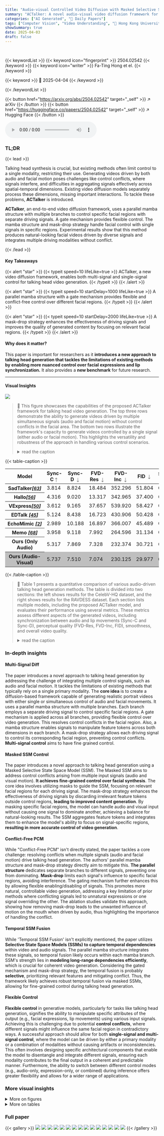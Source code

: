 ```yaml
---
title: "Audio-visual Controlled Video Diffusion with Masked Selective State Spaces Modeling for Natural Talking Head Generation"
summary: "ACTalker: A novel audio-visual video diffusion framework for natural talking head generation with multi-signal control and masked selective state spaces."
categories: ["AI Generated", "🤗 Daily Papers"]
tags: ["Computer Vision", "Video Understanding", "🏢 Hong Kong University of Science and Technology",]
showSummary: true
date: 2025-04-03
draft: false
---
```


<br>

{{< keywordList >}}
{{< keyword icon="fingerprint" >}} 2504.02542 {{< /keyword >}}
{{< keyword icon="writer" >}} Fa-Ting Hong et el. {{< /keyword >}}
 
{{< keyword >}} 🤗 2025-04-04 {{< /keyword >}}
 
{{< /keywordList >}}

{{< button href="https://arxiv.org/abs/2504.02542" target="_self" >}}
↗ arXiv
{{< /button >}}
{{< button href="https://huggingface.co/papers/2504.02542" target="_self" >}}
↗ Hugging Face
{{< /button >}}



<audio controls>
    <source src="https://ai-paper-reviewer.com/2504.02542/podcast.wav" type="audio/wav">
    Your browser does not support the audio element.
</audio>


### TL;DR


{{< lead >}}

Talking head synthesis is crucial, but existing methods often limit control to a single modality, restricting their use. Generating videos driven by both audio and facial motion poses challenges like control conflicts, where signals interfere, and difficulties in aggregating signals effectively across spatial-temporal dimensions. Existing video diffusion models separately process these dimensions, missing important interactions. To tackle these problems, **ACTalker** is introduced. 



**ACTalker**, an end-to-end video diffusion framework, uses a parallel mamba structure with multiple branches to control specific facial regions with separate driving signals. A gate mechanism provides flexible control. The mamba structure and mask-drop strategy handle facial control with single signals in specific regions. Experimental results show that this method produces natural-looking facial videos driven by diverse signals and integrates multiple driving modalities without conflict.

{{< /lead >}}


#### Key Takeaways

{{< alert "star" >}}
{{< typeit speed=10 lifeLike=true >}} ACTalker, a new video diffusion framework, enables both multi-signal and single-signal control for talking head video generation. {{< /typeit >}}
{{< /alert >}}

{{< alert "star" >}}
{{< typeit speed=10 startDelay=1000 lifeLike=true >}} A parallel mamba structure with a gate mechanism provides flexible and conflict-free control over different facial regions. {{< /typeit >}}
{{< /alert >}}

{{< alert "star" >}}
{{< typeit speed=10 startDelay=2000 lifeLike=true >}} A mask-drop strategy enhances the effectiveness of driving signals and improves the quality of generated content by focusing on relevant facial regions. {{< /typeit >}}
{{< /alert >}}

#### Why does it matter?
This paper is important for researchers as it **introduces a new approach to talking head generation that tackles the limitations of existing methods by enabling more nuanced control over facial expressions and lip synchronization.** It also provides a **new benchmark** for future research.

------
#### Visual Insights



![](https://arxiv.org/html/2504.02542/x2.png)

> 🔼 This figure showcases the capabilities of the proposed ACTalker framework for talking head video generation. The top three rows demonstrate the ability to generate videos driven by multiple simultaneous signals (audio and facial motion) without control conflicts in the facial area.  The bottom two rows illustrate the framework's capacity to generate videos controlled by a single signal (either audio or facial motion).  This highlights the versatility and robustness of the approach in handling various control scenarios.
> <details>
> <summary>read the caption</summary>
> Figure 1: In this work, we aim to develop a framework that not only generates videos driven by multiple signals without causing control conflicts in the facial region (first three rows) but also supports video generation driven by a single signal (last two rows).
> </details>





{{< table-caption >}}
<table class="ltx_tabular ltx_guessed_headers ltx_align_middle" id="S3.T1.12.12">
<thead class="ltx_thead">
<tr class="ltx_tr" id="S3.T1.12.12.12">
<th class="ltx_td ltx_align_left ltx_th ltx_th_column ltx_th_row ltx_border_tt" id="S3.T1.12.12.12.13"><span class="ltx_text ltx_font_bold" id="S3.T1.12.12.12.13.1">Model</span></th>
<th class="ltx_td ltx_align_center ltx_th ltx_th_column ltx_border_tt" id="S3.T1.1.1.1.1"><span class="ltx_text ltx_font_bold" id="S3.T1.1.1.1.1.1">Sync-C<math alttext="\uparrow" class="ltx_Math" display="inline" id="S3.T1.1.1.1.1.1.m1.1"><semantics id="S3.T1.1.1.1.1.1.m1.1a"><mo id="S3.T1.1.1.1.1.1.m1.1.1" stretchy="false" xref="S3.T1.1.1.1.1.1.m1.1.1.cmml">↑</mo><annotation-xml encoding="MathML-Content" id="S3.T1.1.1.1.1.1.m1.1b"><ci id="S3.T1.1.1.1.1.1.m1.1.1.cmml" xref="S3.T1.1.1.1.1.1.m1.1.1">↑</ci></annotation-xml><annotation encoding="application/x-tex" id="S3.T1.1.1.1.1.1.m1.1c">\uparrow</annotation><annotation encoding="application/x-llamapun" id="S3.T1.1.1.1.1.1.m1.1d">↑</annotation></semantics></math></span></th>
<th class="ltx_td ltx_align_center ltx_th ltx_th_column ltx_border_tt" id="S3.T1.2.2.2.2"><span class="ltx_text ltx_font_bold" id="S3.T1.2.2.2.2.1">Sync-D <math alttext="\downarrow" class="ltx_Math" display="inline" id="S3.T1.2.2.2.2.1.m1.1"><semantics id="S3.T1.2.2.2.2.1.m1.1a"><mo id="S3.T1.2.2.2.2.1.m1.1.1" stretchy="false" xref="S3.T1.2.2.2.2.1.m1.1.1.cmml">↓</mo><annotation-xml encoding="MathML-Content" id="S3.T1.2.2.2.2.1.m1.1b"><ci id="S3.T1.2.2.2.2.1.m1.1.1.cmml" xref="S3.T1.2.2.2.2.1.m1.1.1">↓</ci></annotation-xml><annotation encoding="application/x-tex" id="S3.T1.2.2.2.2.1.m1.1c">\downarrow</annotation><annotation encoding="application/x-llamapun" id="S3.T1.2.2.2.2.1.m1.1d">↓</annotation></semantics></math></span></th>
<th class="ltx_td ltx_align_center ltx_th ltx_th_column ltx_border_tt" id="S3.T1.3.3.3.3"><span class="ltx_text ltx_font_bold" id="S3.T1.3.3.3.3.1">FVD-Res <math alttext="\downarrow" class="ltx_Math" display="inline" id="S3.T1.3.3.3.3.1.m1.1"><semantics id="S3.T1.3.3.3.3.1.m1.1a"><mo id="S3.T1.3.3.3.3.1.m1.1.1" stretchy="false" xref="S3.T1.3.3.3.3.1.m1.1.1.cmml">↓</mo><annotation-xml encoding="MathML-Content" id="S3.T1.3.3.3.3.1.m1.1b"><ci id="S3.T1.3.3.3.3.1.m1.1.1.cmml" xref="S3.T1.3.3.3.3.1.m1.1.1">↓</ci></annotation-xml><annotation encoding="application/x-tex" id="S3.T1.3.3.3.3.1.m1.1c">\downarrow</annotation><annotation encoding="application/x-llamapun" id="S3.T1.3.3.3.3.1.m1.1d">↓</annotation></semantics></math></span></th>
<th class="ltx_td ltx_align_center ltx_th ltx_th_column ltx_border_tt" id="S3.T1.4.4.4.4"><span class="ltx_text ltx_font_bold" id="S3.T1.4.4.4.4.1">FVD-Inc <math alttext="\downarrow" class="ltx_Math" display="inline" id="S3.T1.4.4.4.4.1.m1.1"><semantics id="S3.T1.4.4.4.4.1.m1.1a"><mo id="S3.T1.4.4.4.4.1.m1.1.1" stretchy="false" xref="S3.T1.4.4.4.4.1.m1.1.1.cmml">↓</mo><annotation-xml encoding="MathML-Content" id="S3.T1.4.4.4.4.1.m1.1b"><ci id="S3.T1.4.4.4.4.1.m1.1.1.cmml" xref="S3.T1.4.4.4.4.1.m1.1.1">↓</ci></annotation-xml><annotation encoding="application/x-tex" id="S3.T1.4.4.4.4.1.m1.1c">\downarrow</annotation><annotation encoding="application/x-llamapun" id="S3.T1.4.4.4.4.1.m1.1d">↓</annotation></semantics></math></span></th>
<th class="ltx_td ltx_align_center ltx_th ltx_th_column ltx_border_tt" id="S3.T1.5.5.5.5"><span class="ltx_text ltx_font_bold" id="S3.T1.5.5.5.5.1">FID <math alttext="\downarrow" class="ltx_Math" display="inline" id="S3.T1.5.5.5.5.1.m1.1"><semantics id="S3.T1.5.5.5.5.1.m1.1a"><mo id="S3.T1.5.5.5.5.1.m1.1.1" stretchy="false" xref="S3.T1.5.5.5.5.1.m1.1.1.cmml">↓</mo><annotation-xml encoding="MathML-Content" id="S3.T1.5.5.5.5.1.m1.1b"><ci id="S3.T1.5.5.5.5.1.m1.1.1.cmml" xref="S3.T1.5.5.5.5.1.m1.1.1">↓</ci></annotation-xml><annotation encoding="application/x-tex" id="S3.T1.5.5.5.5.1.m1.1c">\downarrow</annotation><annotation encoding="application/x-llamapun" id="S3.T1.5.5.5.5.1.m1.1d">↓</annotation></semantics></math></span></th>
<th class="ltx_td ltx_align_center ltx_th ltx_th_column ltx_border_r ltx_border_tt" id="S3.T1.6.6.6.6"><span class="ltx_text ltx_font_bold" id="S3.T1.6.6.6.6.1">Smooth <math alttext="\uparrow" class="ltx_Math" display="inline" id="S3.T1.6.6.6.6.1.m1.1"><semantics id="S3.T1.6.6.6.6.1.m1.1a"><mo id="S3.T1.6.6.6.6.1.m1.1.1" stretchy="false" xref="S3.T1.6.6.6.6.1.m1.1.1.cmml">↑</mo><annotation-xml encoding="MathML-Content" id="S3.T1.6.6.6.6.1.m1.1b"><ci id="S3.T1.6.6.6.6.1.m1.1.1.cmml" xref="S3.T1.6.6.6.6.1.m1.1.1">↑</ci></annotation-xml><annotation encoding="application/x-tex" id="S3.T1.6.6.6.6.1.m1.1c">\uparrow</annotation><annotation encoding="application/x-llamapun" id="S3.T1.6.6.6.6.1.m1.1d">↑</annotation></semantics></math></span></th>
<th class="ltx_td ltx_align_center ltx_th ltx_th_column ltx_border_tt" id="S3.T1.7.7.7.7"><span class="ltx_text ltx_font_bold" id="S3.T1.7.7.7.7.1">Sync-C<math alttext="\uparrow" class="ltx_Math" display="inline" id="S3.T1.7.7.7.7.1.m1.1"><semantics id="S3.T1.7.7.7.7.1.m1.1a"><mo id="S3.T1.7.7.7.7.1.m1.1.1" stretchy="false" xref="S3.T1.7.7.7.7.1.m1.1.1.cmml">↑</mo><annotation-xml encoding="MathML-Content" id="S3.T1.7.7.7.7.1.m1.1b"><ci id="S3.T1.7.7.7.7.1.m1.1.1.cmml" xref="S3.T1.7.7.7.7.1.m1.1.1">↑</ci></annotation-xml><annotation encoding="application/x-tex" id="S3.T1.7.7.7.7.1.m1.1c">\uparrow</annotation><annotation encoding="application/x-llamapun" id="S3.T1.7.7.7.7.1.m1.1d">↑</annotation></semantics></math></span></th>
<th class="ltx_td ltx_align_center ltx_th ltx_th_column ltx_border_tt" id="S3.T1.8.8.8.8"><span class="ltx_text ltx_font_bold" id="S3.T1.8.8.8.8.1">Sync-D <math alttext="\downarrow" class="ltx_Math" display="inline" id="S3.T1.8.8.8.8.1.m1.1"><semantics id="S3.T1.8.8.8.8.1.m1.1a"><mo id="S3.T1.8.8.8.8.1.m1.1.1" stretchy="false" xref="S3.T1.8.8.8.8.1.m1.1.1.cmml">↓</mo><annotation-xml encoding="MathML-Content" id="S3.T1.8.8.8.8.1.m1.1b"><ci id="S3.T1.8.8.8.8.1.m1.1.1.cmml" xref="S3.T1.8.8.8.8.1.m1.1.1">↓</ci></annotation-xml><annotation encoding="application/x-tex" id="S3.T1.8.8.8.8.1.m1.1c">\downarrow</annotation><annotation encoding="application/x-llamapun" id="S3.T1.8.8.8.8.1.m1.1d">↓</annotation></semantics></math></span></th>
<th class="ltx_td ltx_align_center ltx_th ltx_th_column ltx_border_tt" id="S3.T1.9.9.9.9"><span class="ltx_text ltx_font_bold" id="S3.T1.9.9.9.9.1">FVD-Res <math alttext="\downarrow" class="ltx_Math" display="inline" id="S3.T1.9.9.9.9.1.m1.1"><semantics id="S3.T1.9.9.9.9.1.m1.1a"><mo id="S3.T1.9.9.9.9.1.m1.1.1" stretchy="false" xref="S3.T1.9.9.9.9.1.m1.1.1.cmml">↓</mo><annotation-xml encoding="MathML-Content" id="S3.T1.9.9.9.9.1.m1.1b"><ci id="S3.T1.9.9.9.9.1.m1.1.1.cmml" xref="S3.T1.9.9.9.9.1.m1.1.1">↓</ci></annotation-xml><annotation encoding="application/x-tex" id="S3.T1.9.9.9.9.1.m1.1c">\downarrow</annotation><annotation encoding="application/x-llamapun" id="S3.T1.9.9.9.9.1.m1.1d">↓</annotation></semantics></math></span></th>
<th class="ltx_td ltx_align_center ltx_th ltx_th_column ltx_border_tt" id="S3.T1.10.10.10.10"><span class="ltx_text ltx_font_bold" id="S3.T1.10.10.10.10.1">FVD-Inc <math alttext="\downarrow" class="ltx_Math" display="inline" id="S3.T1.10.10.10.10.1.m1.1"><semantics id="S3.T1.10.10.10.10.1.m1.1a"><mo id="S3.T1.10.10.10.10.1.m1.1.1" stretchy="false" xref="S3.T1.10.10.10.10.1.m1.1.1.cmml">↓</mo><annotation-xml encoding="MathML-Content" id="S3.T1.10.10.10.10.1.m1.1b"><ci id="S3.T1.10.10.10.10.1.m1.1.1.cmml" xref="S3.T1.10.10.10.10.1.m1.1.1">↓</ci></annotation-xml><annotation encoding="application/x-tex" id="S3.T1.10.10.10.10.1.m1.1c">\downarrow</annotation><annotation encoding="application/x-llamapun" id="S3.T1.10.10.10.10.1.m1.1d">↓</annotation></semantics></math></span></th>
<th class="ltx_td ltx_align_center ltx_th ltx_th_column ltx_border_tt" id="S3.T1.11.11.11.11"><span class="ltx_text ltx_font_bold" id="S3.T1.11.11.11.11.1">FID <math alttext="\downarrow" class="ltx_Math" display="inline" id="S3.T1.11.11.11.11.1.m1.1"><semantics id="S3.T1.11.11.11.11.1.m1.1a"><mo id="S3.T1.11.11.11.11.1.m1.1.1" stretchy="false" xref="S3.T1.11.11.11.11.1.m1.1.1.cmml">↓</mo><annotation-xml encoding="MathML-Content" id="S3.T1.11.11.11.11.1.m1.1b"><ci id="S3.T1.11.11.11.11.1.m1.1.1.cmml" xref="S3.T1.11.11.11.11.1.m1.1.1">↓</ci></annotation-xml><annotation encoding="application/x-tex" id="S3.T1.11.11.11.11.1.m1.1c">\downarrow</annotation><annotation encoding="application/x-llamapun" id="S3.T1.11.11.11.11.1.m1.1d">↓</annotation></semantics></math></span></th>
<th class="ltx_td ltx_align_center ltx_th ltx_th_column ltx_border_tt" id="S3.T1.12.12.12.12"><span class="ltx_text ltx_font_bold" id="S3.T1.12.12.12.12.1">Smooth <math alttext="\uparrow" class="ltx_Math" display="inline" id="S3.T1.12.12.12.12.1.m1.1"><semantics id="S3.T1.12.12.12.12.1.m1.1a"><mo id="S3.T1.12.12.12.12.1.m1.1.1" stretchy="false" xref="S3.T1.12.12.12.12.1.m1.1.1.cmml">↑</mo><annotation-xml encoding="MathML-Content" id="S3.T1.12.12.12.12.1.m1.1b"><ci id="S3.T1.12.12.12.12.1.m1.1.1.cmml" xref="S3.T1.12.12.12.12.1.m1.1.1">↑</ci></annotation-xml><annotation encoding="application/x-tex" id="S3.T1.12.12.12.12.1.m1.1c">\uparrow</annotation><annotation encoding="application/x-llamapun" id="S3.T1.12.12.12.12.1.m1.1d">↑</annotation></semantics></math></span></th>
</tr>
</thead>
<tbody class="ltx_tbody">
<tr class="ltx_tr" id="S3.T1.12.12.13.1">
<th class="ltx_td ltx_align_left ltx_th ltx_th_row ltx_border_tt" id="S3.T1.12.12.13.1.1">SadTalker<cite class="ltx_cite ltx_citemacro_cite">[<a class="ltx_ref" href="https://arxiv.org/html/2504.02542v1#bib.bib63" title=""><span class="ltx_text" style="font-size:90%;">63</span></a>]</cite>
</th>
<td class="ltx_td ltx_align_center ltx_border_tt" id="S3.T1.12.12.13.1.2">3.814</td>
<td class="ltx_td ltx_align_center ltx_border_tt" id="S3.T1.12.12.13.1.3">8.824</td>
<td class="ltx_td ltx_align_center ltx_border_tt" id="S3.T1.12.12.13.1.4">18.484</td>
<td class="ltx_td ltx_align_center ltx_border_tt" id="S3.T1.12.12.13.1.5">352.296</td>
<td class="ltx_td ltx_align_center ltx_border_tt" id="S3.T1.12.12.13.1.6">51.804</td>
<td class="ltx_td ltx_align_center ltx_border_r ltx_border_tt" id="S3.T1.12.12.13.1.7">0.9963</td>
<td class="ltx_td ltx_align_center ltx_border_tt" id="S3.T1.12.12.13.1.8">3.899</td>
<td class="ltx_td ltx_align_center ltx_border_tt" id="S3.T1.12.12.13.1.9">7.895</td>
<td class="ltx_td ltx_align_center ltx_border_tt" id="S3.T1.12.12.13.1.10">16.642</td>
<td class="ltx_td ltx_align_center ltx_border_tt" id="S3.T1.12.12.13.1.11">264.065</td>
<td class="ltx_td ltx_align_center ltx_border_tt" id="S3.T1.12.12.13.1.12">44.965</td>
<td class="ltx_td ltx_align_center ltx_border_tt" id="S3.T1.12.12.13.1.13">0.9953</td>
</tr>
<tr class="ltx_tr" id="S3.T1.12.12.14.2">
<th class="ltx_td ltx_align_left ltx_th ltx_th_row" id="S3.T1.12.12.14.2.1">Hallo<cite class="ltx_cite ltx_citemacro_cite">[<a class="ltx_ref" href="https://arxiv.org/html/2504.02542v1#bib.bib56" title=""><span class="ltx_text" style="font-size:90%;">56</span></a>]</cite>
</th>
<td class="ltx_td ltx_align_center" id="S3.T1.12.12.14.2.2">4.316</td>
<td class="ltx_td ltx_align_center" id="S3.T1.12.12.14.2.3">9.020</td>
<td class="ltx_td ltx_align_center" id="S3.T1.12.12.14.2.4">13.317</td>
<td class="ltx_td ltx_align_center" id="S3.T1.12.12.14.2.5">342.965</td>
<td class="ltx_td ltx_align_center" id="S3.T1.12.12.14.2.6">37.400</td>
<td class="ltx_td ltx_align_center ltx_border_r" id="S3.T1.12.12.14.2.7">0.9946</td>
<td class="ltx_td ltx_align_center" id="S3.T1.12.12.14.2.8">3.963</td>
<td class="ltx_td ltx_align_center" id="S3.T1.12.12.14.2.9">8.125</td>
<td class="ltx_td ltx_align_center" id="S3.T1.12.12.14.2.10">6.888</td>
<td class="ltx_td ltx_align_center" id="S3.T1.12.12.14.2.11">266.920</td>
<td class="ltx_td ltx_align_center" id="S3.T1.12.12.14.2.12">23.157</td>
<td class="ltx_td ltx_align_center" id="S3.T1.12.12.14.2.13">0.9941</td>
</tr>
<tr class="ltx_tr" id="S3.T1.12.12.15.3">
<th class="ltx_td ltx_align_left ltx_th ltx_th_row" id="S3.T1.12.12.15.3.1">VExpress<cite class="ltx_cite ltx_citemacro_cite">[<a class="ltx_ref" href="https://arxiv.org/html/2504.02542v1#bib.bib50" title=""><span class="ltx_text" style="font-size:90%;">50</span></a>]</cite>
</th>
<td class="ltx_td ltx_align_center" id="S3.T1.12.12.15.3.2">3.612</td>
<td class="ltx_td ltx_align_center" id="S3.T1.12.12.15.3.3">9.165</td>
<td class="ltx_td ltx_align_center" id="S3.T1.12.12.15.3.4">37.657</td>
<td class="ltx_td ltx_align_center" id="S3.T1.12.12.15.3.5">539.920</td>
<td class="ltx_td ltx_align_center" id="S3.T1.12.12.15.3.6">58.427</td>
<td class="ltx_td ltx_align_center ltx_border_r" id="S3.T1.12.12.15.3.7">0.9959</td>
<td class="ltx_td ltx_align_center" id="S3.T1.12.12.15.3.8">4.888</td>
<td class="ltx_td ltx_align_center" id="S3.T1.12.12.15.3.9">7.898</td>
<td class="ltx_td ltx_align_center" id="S3.T1.12.12.15.3.10">14.950</td>
<td class="ltx_td ltx_align_center" id="S3.T1.12.12.15.3.11">517.880</td>
<td class="ltx_td ltx_align_center" id="S3.T1.12.12.15.3.12">26.753</td>
<td class="ltx_td ltx_align_center" id="S3.T1.12.12.15.3.13">0.9954</td>
</tr>
<tr class="ltx_tr" id="S3.T1.12.12.16.4">
<th class="ltx_td ltx_align_left ltx_th ltx_th_row" id="S3.T1.12.12.16.4.1">EDTalk <cite class="ltx_cite ltx_citemacro_cite">[<a class="ltx_ref" href="https://arxiv.org/html/2504.02542v1#bib.bib45" title=""><span class="ltx_text" style="font-size:90%;">45</span></a>]</cite>
</th>
<td class="ltx_td ltx_align_center" id="S3.T1.12.12.16.4.2">5.124</td>
<td class="ltx_td ltx_align_center" id="S3.T1.12.12.16.4.3">8.438</td>
<td class="ltx_td ltx_align_center" id="S3.T1.12.12.16.4.4">16.723</td>
<td class="ltx_td ltx_align_center" id="S3.T1.12.12.16.4.5">430.906</td>
<td class="ltx_td ltx_align_center" id="S3.T1.12.12.16.4.6">50.428</td>
<td class="ltx_td ltx_align_center ltx_border_r" id="S3.T1.12.12.16.4.7">0.9972</td>
<td class="ltx_td ltx_align_center" id="S3.T1.12.12.16.4.8">4.759</td>
<td class="ltx_td ltx_align_center" id="S3.T1.12.12.16.4.9">8.375</td>
<td class="ltx_td ltx_align_center" id="S3.T1.12.12.16.4.10">14.114</td>
<td class="ltx_td ltx_align_center" id="S3.T1.12.12.16.4.11">477.147</td>
<td class="ltx_td ltx_align_center" id="S3.T1.12.12.16.4.12">50.135</td>
<td class="ltx_td ltx_align_center" id="S3.T1.12.12.16.4.13">0.9954</td>
</tr>
<tr class="ltx_tr" id="S3.T1.12.12.17.5">
<th class="ltx_td ltx_align_left ltx_th ltx_th_row" id="S3.T1.12.12.17.5.1">EchoMimic <cite class="ltx_cite ltx_citemacro_cite">[<a class="ltx_ref" href="https://arxiv.org/html/2504.02542v1#bib.bib2" title=""><span class="ltx_text" style="font-size:90%;">2</span></a>]</cite>
</th>
<td class="ltx_td ltx_align_center" id="S3.T1.12.12.17.5.2">2.989</td>
<td class="ltx_td ltx_align_center" id="S3.T1.12.12.17.5.3">10.188</td>
<td class="ltx_td ltx_align_center" id="S3.T1.12.12.17.5.4">16.897</td>
<td class="ltx_td ltx_align_center" id="S3.T1.12.12.17.5.5">366.007</td>
<td class="ltx_td ltx_align_center" id="S3.T1.12.12.17.5.6">45.489</td>
<td class="ltx_td ltx_align_center ltx_border_r" id="S3.T1.12.12.17.5.7">0.9938</td>
<td class="ltx_td ltx_align_center" id="S3.T1.12.12.17.5.8">3.239</td>
<td class="ltx_td ltx_align_center" id="S3.T1.12.12.17.5.9">9.411</td>
<td class="ltx_td ltx_align_center" id="S3.T1.12.12.17.5.10">46.038</td>
<td class="ltx_td ltx_align_center" id="S3.T1.12.12.17.5.11">450.798</td>
<td class="ltx_td ltx_align_center" id="S3.T1.12.12.17.5.12">41.357</td>
<td class="ltx_td ltx_align_center" id="S3.T1.12.12.17.5.13">0.9923</td>
</tr>
<tr class="ltx_tr" id="S3.T1.12.12.18.6">
<th class="ltx_td ltx_align_left ltx_th ltx_th_row" id="S3.T1.12.12.18.6.1">Memo <cite class="ltx_cite ltx_citemacro_cite">[<a class="ltx_ref" href="https://arxiv.org/html/2504.02542v1#bib.bib68" title=""><span class="ltx_text" style="font-size:90%;">68</span></a>]</cite>
</th>
<td class="ltx_td ltx_align_center" id="S3.T1.12.12.18.6.2">3.958</td>
<td class="ltx_td ltx_align_center" id="S3.T1.12.12.18.6.3">9.118</td>
<td class="ltx_td ltx_align_center" id="S3.T1.12.12.18.6.4">7.992</td>
<td class="ltx_td ltx_align_center" id="S3.T1.12.12.18.6.5">264.596</td>
<td class="ltx_td ltx_align_center" id="S3.T1.12.12.18.6.6">31.134</td>
<td class="ltx_td ltx_align_center ltx_border_r" id="S3.T1.12.12.18.6.7">0.9954</td>
<td class="ltx_td ltx_align_center" id="S3.T1.12.12.18.6.8">5.093</td>
<td class="ltx_td ltx_align_center" id="S3.T1.12.12.18.6.9">7.854</td>
<td class="ltx_td ltx_align_center" id="S3.T1.12.12.18.6.10">5.098</td>
<td class="ltx_td ltx_align_center" id="S3.T1.12.12.18.6.11">194.570</td>
<td class="ltx_td ltx_align_center" id="S3.T1.12.12.18.6.12">18.837</td>
<td class="ltx_td ltx_align_center" id="S3.T1.12.12.18.6.13">0.9945</td>
</tr>
<tr class="ltx_tr" id="S3.T1.12.12.19.7">
<th class="ltx_td ltx_align_left ltx_th ltx_th_row" id="S3.T1.12.12.19.7.1">Ours (Only Audio)</th>
<td class="ltx_td ltx_align_center" id="S3.T1.12.12.19.7.2"><span class="ltx_text ltx_font_bold" id="S3.T1.12.12.19.7.2.1">5.317</span></td>
<td class="ltx_td ltx_align_center" id="S3.T1.12.12.19.7.3"><span class="ltx_text ltx_font_bold" id="S3.T1.12.12.19.7.3.1">7.869</span></td>
<td class="ltx_td ltx_align_center" id="S3.T1.12.12.19.7.4"><span class="ltx_text ltx_font_bold" id="S3.T1.12.12.19.7.4.1">7.328</span></td>
<td class="ltx_td ltx_align_center" id="S3.T1.12.12.19.7.5"><span class="ltx_text ltx_font_bold" id="S3.T1.12.12.19.7.5.1">232.374</span></td>
<td class="ltx_td ltx_align_center" id="S3.T1.12.12.19.7.6"><span class="ltx_text ltx_font_bold" id="S3.T1.12.12.19.7.6.1">30.721</span></td>
<td class="ltx_td ltx_align_center ltx_border_r" id="S3.T1.12.12.19.7.7"><span class="ltx_text ltx_font_bold" id="S3.T1.12.12.19.7.7.1">0.9978</span></td>
<td class="ltx_td ltx_align_center" id="S3.T1.12.12.19.7.8"><span class="ltx_text ltx_font_bold" id="S3.T1.12.12.19.7.8.1">5.334</span></td>
<td class="ltx_td ltx_align_center" id="S3.T1.12.12.19.7.9"><span class="ltx_text ltx_font_bold" id="S3.T1.12.12.19.7.9.1">7.569</span></td>
<td class="ltx_td ltx_align_center" id="S3.T1.12.12.19.7.10"><span class="ltx_text ltx_font_bold" id="S3.T1.12.12.19.7.10.1">4.754</span></td>
<td class="ltx_td ltx_align_center" id="S3.T1.12.12.19.7.11"><span class="ltx_text ltx_font_bold" id="S3.T1.12.12.19.7.11.1">193.120</span></td>
<td class="ltx_td ltx_align_center" id="S3.T1.12.12.19.7.12"><span class="ltx_text ltx_font_bold" id="S3.T1.12.12.19.7.12.1">16.730</span></td>
<td class="ltx_td ltx_align_center" id="S3.T1.12.12.19.7.13"><span class="ltx_text ltx_font_bold" id="S3.T1.12.12.19.7.13.1">0.9955</span></td>
</tr>
<tr class="ltx_tr" id="S3.T1.12.12.20.8" style="background-color:#BFBFBF;">
<th class="ltx_td ltx_align_left ltx_th ltx_th_row ltx_border_bb" id="S3.T1.12.12.20.8.1"><span class="ltx_text" id="S3.T1.12.12.20.8.1.1" style="background-color:#BFBFBF;">Ours (Audio-Visual)</span></th>
<td class="ltx_td ltx_align_center ltx_border_bb" id="S3.T1.12.12.20.8.2"><span class="ltx_text ltx_font_bold" id="S3.T1.12.12.20.8.2.1" style="background-color:#BFBFBF;">5.737</span></td>
<td class="ltx_td ltx_align_center ltx_border_bb" id="S3.T1.12.12.20.8.3"><span class="ltx_text ltx_font_bold" id="S3.T1.12.12.20.8.3.1" style="background-color:#BFBFBF;">7.510</span></td>
<td class="ltx_td ltx_align_center ltx_border_bb" id="S3.T1.12.12.20.8.4"><span class="ltx_text ltx_font_bold" id="S3.T1.12.12.20.8.4.1" style="background-color:#BFBFBF;">7.074</span></td>
<td class="ltx_td ltx_align_center ltx_border_bb" id="S3.T1.12.12.20.8.5"><span class="ltx_text ltx_font_bold" id="S3.T1.12.12.20.8.5.1" style="background-color:#BFBFBF;">230.125</span></td>
<td class="ltx_td ltx_align_center ltx_border_bb" id="S3.T1.12.12.20.8.6"><span class="ltx_text ltx_font_bold" id="S3.T1.12.12.20.8.6.1" style="background-color:#BFBFBF;">29.977</span></td>
<td class="ltx_td ltx_align_center ltx_border_bb ltx_border_r" id="S3.T1.12.12.20.8.7"><span class="ltx_text ltx_font_bold" id="S3.T1.12.12.20.8.7.1" style="background-color:#BFBFBF;">0.9979</span></td>
<td class="ltx_td ltx_align_center ltx_border_bb" id="S3.T1.12.12.20.8.8"><span class="ltx_text ltx_font_bold" id="S3.T1.12.12.20.8.8.1" style="background-color:#BFBFBF;">5.511</span></td>
<td class="ltx_td ltx_align_center ltx_border_bb" id="S3.T1.12.12.20.8.9"><span class="ltx_text ltx_font_bold" id="S3.T1.12.12.20.8.9.1" style="background-color:#BFBFBF;">7.311</span></td>
<td class="ltx_td ltx_align_center ltx_border_bb" id="S3.T1.12.12.20.8.10"><span class="ltx_text ltx_font_bold" id="S3.T1.12.12.20.8.10.1" style="background-color:#BFBFBF;">4.574</span></td>
<td class="ltx_td ltx_align_center ltx_border_bb" id="S3.T1.12.12.20.8.11"><span class="ltx_text ltx_font_bold" id="S3.T1.12.12.20.8.11.1" style="background-color:#BFBFBF;">190.125</span></td>
<td class="ltx_td ltx_align_center ltx_border_bb" id="S3.T1.12.12.20.8.12"><span class="ltx_text ltx_font_bold" id="S3.T1.12.12.20.8.12.1" style="background-color:#BFBFBF;">15.977</span></td>
<td class="ltx_td ltx_align_center ltx_border_bb" id="S3.T1.12.12.20.8.13"><span class="ltx_text ltx_font_bold" id="S3.T1.12.12.20.8.13.1" style="background-color:#BFBFBF;">0.9955</span></td>
</tr>
</tbody>
</table>{{< /table-caption >}}

> 🔼 Table 1 presents a quantitative comparison of various audio-driven talking head generation methods.  The table is divided into two sections: the left shows results for the CelebV-HQ dataset, and the right shows results for the RAVDESS dataset. Each section lists multiple models, including the proposed ACTalker model, and evaluates their performance using several metrics. These metrics assess different aspects of the generated videos, including synchronization between audio and lip movements (Sync-C and Sync-D), perceptual quality (FVD-Res, FVD-Inc, FID), smoothness, and overall video quality.
> <details>
> <summary>read the caption</summary>
> Table 1: Audio-driven comparison of different methods on Celebv-HQ dataset (left) and RAVDESS dataset (right).
> </details>





### In-depth insights


#### Multi-Signal Diff
The paper introduces a novel approach to talking head generation by addressing the challenge of integrating multiple control signals, such as audio and facial motion. It tackles the limitations of existing methods that typically rely on a single primary modality. The **core idea** is to create a diffusion-based framework capable of generating realistic portrait videos with either single or simultaneous control of audio and facial movements. It uses a parallel mamba structure with multiple branches. Each branch employs a separate driving signal to control specific facial regions. A gate mechanism is applied across all branches, providing flexible control over video generation. This resolves control conflicts in the facial region. Also, a mamba structure enables signals to manipulate feature tokens across both dimensions in each branch.  A mask-drop strategy allows each driving signal to control its corresponding facial region, preventing control conflicts. **Multi-signal control** aims to have fine grained control.

#### Masked SSM Control
The paper introduces a novel approach to talking head generation using a Masked Selective State Space Model (SSM). The Masked SSM aims to address control conflicts arising from multiple input signals (audio and visual motion). **It achieves fine-grained control over facial synthesis**. The core idea involves utilizing masks to guide the SSM, focusing on relevant facial regions for each driving signal. The mask-drop strategy enhances the effectiveness of driving signals by discarding irrelevant feature tokens outside control regions, **leading to improved content generation**. By masking specific facial regions, the model can handle audio and visual input without causing one signal to dominate another, achieving a balance for natural-looking results. The SSM aggregates feature tokens and integrates them to enhance the model's ability to focus on signal-specific regions, **resulting in more accurate control of video generation**.

#### Conflict-Free PCM
While "Conflict-Free PCM" isn't directly stated, the paper tackles a core challenge: resolving conflicts when multiple signals (audio and facial motion) drive talking head generation. The authors' parallel mamba structure and mask-drop strategy directly aim to mitigate this. **The parallel structure** dedicates separate branches to different signals, preventing one from dominating. **Mask-drop** limits each signal's influence to specific facial regions, avoiding interference. The gating mechanism further enhances this by allowing flexible enabling/disabling of signals. This promotes more natural, controllable video generation, addressing a key limitation of prior methods where conflicting signals led to unnatural expressions or one signal overriding the other. The ablation studies validate this approach, showing how removing mask-drop leads to the unwanted influence of motion on the mouth when driven by audio, thus highlighting the importance of handling the conflict.

#### Temporal SSM Fusion
While 'Temporal SSM Fusion' isn't explicitly mentioned, the paper utilizes **Selective State Space Models (SSMs) to capture temporal dependencies** within video and audio signals. The parallel mamba structure integrates these signals, so temporal fusion likely occurs within each mamba branch. SSM's strength lies in **modeling long-range dependencies efficiently**, which is crucial for coherent video generation. Considering the gated mechanism and mask-drop strategy, the temporal fusion is probably **selective**, prioritizing relevant features and mitigating conflict. Thus, the framework likely achieves robust temporal fusion via masked SSMs, allowing for fine-grained control during talking head generation.

#### Flexible Control
**Flexible control** in generative models, particularly for tasks like talking head generation, signifies the ability to manipulate specific attributes of the output (e.g., facial expressions, lip movements) using various input signals. Achieving this is challenging due to potential **control conflicts**, where different signals might influence the same facial region in contradictory ways. A successful approach should allow for both **single-signal and multi-signal control**, where the model can be driven by either a primary modality or a combination of modalities without causing artifacts or inconsistencies. This often involves designing specific architectural components that enable the model to disentangle and integrate different signals, ensuring each modality contributes to the final output in a coherent and predictable manner. Furthermore, the ability to switch between different control modes (e.g., audio-only, expression-only, or combined) during inference offers greater flexibility and allows for a wider range of applications.


### More visual insights

<details>
<summary>More on figures
</summary>


![](https://arxiv.org/html/2504.02542/x3.png)

> 🔼 This figure illustrates the architecture of ACTalker, a novel framework for generating talking head videos driven by multiple signals (audio and facial motion).  It shows how audio and motion signals are processed through separate parallel branches within the model, each with its own mask defining the regions of influence.  The core innovation, the parallel-control mamba layer, integrates these independently processed signals to allow for simultaneous control of the video generation without conflicts, and enhances the natural coordination of the generated video temporally and spatially. The figure also details the standard layers in a stable diffusion model (spatial convolution, temporal convolution, spatial and temporal attention), which are incorporated alongside the mamba layer.
> <details>
> <summary>read the caption</summary>
> Figure 2: Illustration of our ACTalker framework. ACTalker takes multiple signals inputs (i.e., audio and visual facial motion) to drive the generation of talking head videos. In addition to the standard layers (e.g., spatial convolution, temporal convolution, spatial attention, and temporal attention) in the stable video diffusion model, we introduce a parallel-control mamba layer to harness the power of multiple signals control. Audio and facial motion signals are fed into this parallel-control mamba layer, along with their corresponding masks, which indicates the regions to focus on for manipulation.
> </details>



![](https://arxiv.org/html/2504.02542/x4.png)

> 🔼 The Parallel-Control Mamba layer in ACTalker uses two parallel branches to process audio and expression signals separately for talking head video generation. Each branch contains a Mask-SSM unit that combines the signal with a mask to independently control specific facial regions.  A gate mechanism controls signal access to each branch during both training and inference. During training, gates randomly open or close, allowing for single or multiple signal control. During inference, gates can be manually set to enable flexible control using either single or multiple signals.
> <details>
> <summary>read the caption</summary>
> Figure 3: Illustration of parallel-control mamba layer. There are two parallel branches in this layer, one for audio control and the other is for expression control. We utilize a gate in each branch to control the accessing of control signal during training. During inference, we can manually modify the statue of gates to enable single signal control or multiple signals control.
> </details>



![](https://arxiv.org/html/2504.02542/x5.png)

> 🔼 This figure details the Mask-SSM (Masked Selective State Space Model) architecture within the audio branch of the parallel-control mamba layer.  The Mask-SSM takes audio embeddings and a corresponding audio mask as input. The mask identifies specific regions of the feature map to be processed.  A 'Mask Drop' operation removes irrelevant features outside these specified regions, focusing processing on relevant areas. The remaining features are concatenated with the audio embeddings and passed through an SSM for spatio-temporal feature manipulation. The visual branch follows the same structure but uses motion embeddings and a motion mask instead. This design allows for parallel processing of audio and visual signals while preventing control conflicts by spatially separating their influences. 
> <details>
> <summary>read the caption</summary>
> Figure 4: The illustrating of the Mask-SSM in audio branch of parallel-control mamba layer. The visual branch is the same but replace with the motion embedding and motion mask
> </details>



![](https://arxiv.org/html/2504.02542/x6.png)

> 🔼 Figure 5 presents a comparison of various methods for generating audio-driven talking head videos.  The figure showcases the results of several approaches, highlighting the visual quality and accuracy of lip synchronization.  The authors' method (Ours) is shown alongside results from Memo, Echominic, EDTalker, and VExpress.  A visual inspection reveals that the authors' approach produces more natural-looking and accurate lip-synced videos compared to the other methods. Due to space constraints in the paper, results for the SadTalker and Hallo methods are provided in supplementary material.
> <details>
> <summary>read the caption</summary>
> Figure 5: Comparison of different methods for audio-driven talking head generation. Our method can produce more natural and accurate lip-synced videos. Due to the page limitation, the results of SadTalker [63] and Hallo [56] are reported in Supplementary Material
> </details>



![](https://arxiv.org/html/2504.02542/x7.png)

> 🔼 Figure 6 presents a qualitative comparison of different talking head generation methods on the VFHQ dataset. The top row showcases self-reenactment results, where the input and output videos feature the same person.  The bottom row displays cross-reenactment, using a different person's video as input for generating the output. This comparison highlights the differences in the ability of each method to generate realistic and high-fidelity talking head videos, particularly in terms of accurate facial expressions and movements.
> <details>
> <summary>read the caption</summary>
> Figure 6: Comparison of different methods on VFHQ. Self reenactment (first row) and cross reenactment (last row).
> </details>



![](https://arxiv.org/html/2504.02542/x8.png)

> 🔼 This figure demonstrates the effectiveness of the proposed parallel-control mamba layer in handling multiple driving signals (audio and motion) for talking head generation. The left panel shows the results when both audio and motion signals are used with corresponding masks applied to each Mask-SSM. The generated video accurately synchronizes lip movements with audio and head pose with motion. The right panel shows the results when the masks are removed. In this case, the motion signal interferes with the audio signal, causing a conflict where motion influences lip movements. This illustrates how the masks prevent signal conflicts and enable precise, independent control of different facial regions.
> <details>
> <summary>read the caption</summary>
> Figure 7: Visualization of multiple signals control. Our generated video accurately replicates the lip movements driven by the audio source and captures the head motion—particularly the eye movements and pose—as guided by the motion source. Once we remove the masks in both Mask-SSMs and generate the video using multiple driving signals, the motion source can also affect the mouth movement (“Ours w/o MD”), causing a control conflict.
> </details>



![](https://arxiv.org/html/2504.02542/x9.png)

> 🔼 Figure 8 displays a comparison of talking head videos generated using different model variations, all driven by audio input.  The variations include a baseline model, a model without the mask-drop (MD) strategy, and a model without the identity embedding (ID). This allows for a visual assessment of the impact of each component on the overall naturalism and quality of the generated videos. The results show that the full model (with both MD and ID) produces significantly more natural-looking and higher-quality talking head videos compared to the ablation models.
> <details>
> <summary>read the caption</summary>
> Figure 8: The visualization of ablation studies driven by audio. Our full method can produce more natural videos.
> </details>



![](https://arxiv.org/html/2504.02542/x10.png)

> 🔼 This figure shows the three types of masks used in the ACTalker framework: face mask, audio mask, and motion mask.  The face mask broadly defines the facial region in the source image, while the audio mask is more specific, focusing on the mouth area to guide lip movements.  The motion mask is derived from the face mask to isolate the areas related to facial expressions.  These masks are used to help the model control specific areas of the face when generating videos with multiple driving signals, such as audio and facial motion.
> <details>
> <summary>read the caption</summary>
> Figure 9: The type of masks we used in our framework.
> </details>



![](https://arxiv.org/html/2504.02542/x11.png)

> 🔼 Figure 10 presents a comparison of talking head generation results using different methods, all driven by facial motion. The top row displays the reference or ground truth videos showing the target facial expressions and movements.  Each subsequent row shows the results generated using various methods. This illustrates the ability of the proposed approach to accurately capture nuanced facial expressions and movements, such as subtle eye movements and lip articulation, which other methods may fail to produce. The results highlight the superior performance of the proposed method in terms of both accuracy and realism.
> <details>
> <summary>read the caption</summary>
> Figure 10:  The results generated by our method under facial motion control.
> </details>



![](https://arxiv.org/html/2504.02542/x12.png)

> 🔼 This figure displays a comparison of talking head generation results driven solely by audio input.  It showcases the results from the authors' proposed ACTalker model alongside several other state-of-the-art methods. Each row represents a different input audio clip, and the columns show the generated video from each method. This comparison visually demonstrates the capabilities of ACTalker in terms of lip-synchronization accuracy, facial expression naturalness, and overall video quality compared to existing approaches.
> <details>
> <summary>read the caption</summary>
> Figure 11:  The results generated by our method under audio control.
> </details>



</details>




<details>
<summary>More on tables
</summary>


{{< table-caption >}}
<table class="ltx_tabular ltx_guessed_headers ltx_align_middle" id="S4.T2.13.13">
<thead class="ltx_thead">
<tr class="ltx_tr" id="S4.T2.13.13.13">
<th class="ltx_td ltx_align_left ltx_th ltx_th_column ltx_border_tt" id="S4.T2.13.13.13.14"><span class="ltx_text ltx_font_bold" id="S4.T2.13.13.13.14.1">Model</span></th>
<th class="ltx_td ltx_align_center ltx_th ltx_th_column ltx_border_tt" id="S4.T2.2.2.2.2"><span class="ltx_text ltx_font_bold" id="S4.T2.2.2.2.2.2">LMD(<math alttext="\times 10^{-2}" class="ltx_Math" display="inline" id="S4.T2.1.1.1.1.1.m1.1"><semantics id="S4.T2.1.1.1.1.1.m1.1a"><mrow id="S4.T2.1.1.1.1.1.m1.1.1" xref="S4.T2.1.1.1.1.1.m1.1.1.cmml"><mi id="S4.T2.1.1.1.1.1.m1.1.1.2" xref="S4.T2.1.1.1.1.1.m1.1.1.2.cmml"></mi><mo id="S4.T2.1.1.1.1.1.m1.1.1.1" lspace="0.222em" rspace="0.222em" xref="S4.T2.1.1.1.1.1.m1.1.1.1.cmml">×</mo><msup id="S4.T2.1.1.1.1.1.m1.1.1.3" xref="S4.T2.1.1.1.1.1.m1.1.1.3.cmml"><mn id="S4.T2.1.1.1.1.1.m1.1.1.3.2" xref="S4.T2.1.1.1.1.1.m1.1.1.3.2.cmml">10</mn><mrow id="S4.T2.1.1.1.1.1.m1.1.1.3.3" xref="S4.T2.1.1.1.1.1.m1.1.1.3.3.cmml"><mo id="S4.T2.1.1.1.1.1.m1.1.1.3.3a" xref="S4.T2.1.1.1.1.1.m1.1.1.3.3.cmml">−</mo><mn id="S4.T2.1.1.1.1.1.m1.1.1.3.3.2" xref="S4.T2.1.1.1.1.1.m1.1.1.3.3.2.cmml">2</mn></mrow></msup></mrow><annotation-xml encoding="MathML-Content" id="S4.T2.1.1.1.1.1.m1.1b"><apply id="S4.T2.1.1.1.1.1.m1.1.1.cmml" xref="S4.T2.1.1.1.1.1.m1.1.1"><times id="S4.T2.1.1.1.1.1.m1.1.1.1.cmml" xref="S4.T2.1.1.1.1.1.m1.1.1.1"></times><csymbol cd="latexml" id="S4.T2.1.1.1.1.1.m1.1.1.2.cmml" xref="S4.T2.1.1.1.1.1.m1.1.1.2">absent</csymbol><apply id="S4.T2.1.1.1.1.1.m1.1.1.3.cmml" xref="S4.T2.1.1.1.1.1.m1.1.1.3"><csymbol cd="ambiguous" id="S4.T2.1.1.1.1.1.m1.1.1.3.1.cmml" xref="S4.T2.1.1.1.1.1.m1.1.1.3">superscript</csymbol><cn id="S4.T2.1.1.1.1.1.m1.1.1.3.2.cmml" type="integer" xref="S4.T2.1.1.1.1.1.m1.1.1.3.2">10</cn><apply id="S4.T2.1.1.1.1.1.m1.1.1.3.3.cmml" xref="S4.T2.1.1.1.1.1.m1.1.1.3.3"><minus id="S4.T2.1.1.1.1.1.m1.1.1.3.3.1.cmml" xref="S4.T2.1.1.1.1.1.m1.1.1.3.3"></minus><cn id="S4.T2.1.1.1.1.1.m1.1.1.3.3.2.cmml" type="integer" xref="S4.T2.1.1.1.1.1.m1.1.1.3.3.2">2</cn></apply></apply></apply></annotation-xml><annotation encoding="application/x-tex" id="S4.T2.1.1.1.1.1.m1.1c">\times 10^{-2}</annotation><annotation encoding="application/x-llamapun" id="S4.T2.1.1.1.1.1.m1.1d">× 10 start_POSTSUPERSCRIPT - 2 end_POSTSUPERSCRIPT</annotation></semantics></math>) <math alttext="\downarrow" class="ltx_Math" display="inline" id="S4.T2.2.2.2.2.2.m2.1"><semantics id="S4.T2.2.2.2.2.2.m2.1a"><mo id="S4.T2.2.2.2.2.2.m2.1.1" stretchy="false" xref="S4.T2.2.2.2.2.2.m2.1.1.cmml">↓</mo><annotation-xml encoding="MathML-Content" id="S4.T2.2.2.2.2.2.m2.1b"><ci id="S4.T2.2.2.2.2.2.m2.1.1.cmml" xref="S4.T2.2.2.2.2.2.m2.1.1">↓</ci></annotation-xml><annotation encoding="application/x-tex" id="S4.T2.2.2.2.2.2.m2.1c">\downarrow</annotation><annotation encoding="application/x-llamapun" id="S4.T2.2.2.2.2.2.m2.1d">↓</annotation></semantics></math></span></th>
<th class="ltx_td ltx_align_center ltx_th ltx_th_column ltx_border_tt" id="S4.T2.3.3.3.3"><span class="ltx_text ltx_font_bold" id="S4.T2.3.3.3.3.1">FID <math alttext="\downarrow" class="ltx_Math" display="inline" id="S4.T2.3.3.3.3.1.m1.1"><semantics id="S4.T2.3.3.3.3.1.m1.1a"><mo id="S4.T2.3.3.3.3.1.m1.1.1" stretchy="false" xref="S4.T2.3.3.3.3.1.m1.1.1.cmml">↓</mo><annotation-xml encoding="MathML-Content" id="S4.T2.3.3.3.3.1.m1.1b"><ci id="S4.T2.3.3.3.3.1.m1.1.1.cmml" xref="S4.T2.3.3.3.3.1.m1.1.1">↓</ci></annotation-xml><annotation encoding="application/x-tex" id="S4.T2.3.3.3.3.1.m1.1c">\downarrow</annotation><annotation encoding="application/x-llamapun" id="S4.T2.3.3.3.3.1.m1.1d">↓</annotation></semantics></math></span></th>
<th class="ltx_td ltx_align_center ltx_th ltx_th_column ltx_border_tt" id="S4.T2.4.4.4.4"><span class="ltx_text ltx_font_bold" id="S4.T2.4.4.4.4.1">FVD-Inc <math alttext="\downarrow" class="ltx_Math" display="inline" id="S4.T2.4.4.4.4.1.m1.1"><semantics id="S4.T2.4.4.4.4.1.m1.1a"><mo id="S4.T2.4.4.4.4.1.m1.1.1" stretchy="false" xref="S4.T2.4.4.4.4.1.m1.1.1.cmml">↓</mo><annotation-xml encoding="MathML-Content" id="S4.T2.4.4.4.4.1.m1.1b"><ci id="S4.T2.4.4.4.4.1.m1.1.1.cmml" xref="S4.T2.4.4.4.4.1.m1.1.1">↓</ci></annotation-xml><annotation encoding="application/x-tex" id="S4.T2.4.4.4.4.1.m1.1c">\downarrow</annotation><annotation encoding="application/x-llamapun" id="S4.T2.4.4.4.4.1.m1.1d">↓</annotation></semantics></math></span></th>
<th class="ltx_td ltx_align_center ltx_th ltx_th_column ltx_border_tt" id="S4.T2.5.5.5.5"><span class="ltx_text ltx_font_bold" id="S4.T2.5.5.5.5.1">PSNR <math alttext="\uparrow" class="ltx_Math" display="inline" id="S4.T2.5.5.5.5.1.m1.1"><semantics id="S4.T2.5.5.5.5.1.m1.1a"><mo id="S4.T2.5.5.5.5.1.m1.1.1" stretchy="false" xref="S4.T2.5.5.5.5.1.m1.1.1.cmml">↑</mo><annotation-xml encoding="MathML-Content" id="S4.T2.5.5.5.5.1.m1.1b"><ci id="S4.T2.5.5.5.5.1.m1.1.1.cmml" xref="S4.T2.5.5.5.5.1.m1.1.1">↑</ci></annotation-xml><annotation encoding="application/x-tex" id="S4.T2.5.5.5.5.1.m1.1c">\uparrow</annotation><annotation encoding="application/x-llamapun" id="S4.T2.5.5.5.5.1.m1.1d">↑</annotation></semantics></math></span></th>
<th class="ltx_td ltx_align_center ltx_th ltx_th_column ltx_border_tt" id="S4.T2.6.6.6.6"><span class="ltx_text ltx_font_bold" id="S4.T2.6.6.6.6.1">SSIM <math alttext="\uparrow" class="ltx_Math" display="inline" id="S4.T2.6.6.6.6.1.m1.1"><semantics id="S4.T2.6.6.6.6.1.m1.1a"><mo id="S4.T2.6.6.6.6.1.m1.1.1" stretchy="false" xref="S4.T2.6.6.6.6.1.m1.1.1.cmml">↑</mo><annotation-xml encoding="MathML-Content" id="S4.T2.6.6.6.6.1.m1.1b"><ci id="S4.T2.6.6.6.6.1.m1.1.1.cmml" xref="S4.T2.6.6.6.6.1.m1.1.1">↑</ci></annotation-xml><annotation encoding="application/x-tex" id="S4.T2.6.6.6.6.1.m1.1c">\uparrow</annotation><annotation encoding="application/x-llamapun" id="S4.T2.6.6.6.6.1.m1.1d">↑</annotation></semantics></math></span></th>
<th class="ltx_td ltx_align_center ltx_th ltx_th_column ltx_border_r ltx_border_tt" id="S4.T2.7.7.7.7"><span class="ltx_text ltx_font_bold" id="S4.T2.7.7.7.7.1">LPIPS <math alttext="\downarrow" class="ltx_Math" display="inline" id="S4.T2.7.7.7.7.1.m1.1"><semantics id="S4.T2.7.7.7.7.1.m1.1a"><mo id="S4.T2.7.7.7.7.1.m1.1.1" stretchy="false" xref="S4.T2.7.7.7.7.1.m1.1.1.cmml">↓</mo><annotation-xml encoding="MathML-Content" id="S4.T2.7.7.7.7.1.m1.1b"><ci id="S4.T2.7.7.7.7.1.m1.1.1.cmml" xref="S4.T2.7.7.7.7.1.m1.1.1">↓</ci></annotation-xml><annotation encoding="application/x-tex" id="S4.T2.7.7.7.7.1.m1.1c">\downarrow</annotation><annotation encoding="application/x-llamapun" id="S4.T2.7.7.7.7.1.m1.1d">↓</annotation></semantics></math></span></th>
<th class="ltx_td ltx_align_center ltx_th ltx_th_column ltx_border_tt" id="S4.T2.8.8.8.8"><span class="ltx_text ltx_font_bold" id="S4.T2.8.8.8.8.1">Pose Distance <math alttext="\downarrow" class="ltx_Math" display="inline" id="S4.T2.8.8.8.8.1.m1.1"><semantics id="S4.T2.8.8.8.8.1.m1.1a"><mo id="S4.T2.8.8.8.8.1.m1.1.1" stretchy="false" xref="S4.T2.8.8.8.8.1.m1.1.1.cmml">↓</mo><annotation-xml encoding="MathML-Content" id="S4.T2.8.8.8.8.1.m1.1b"><ci id="S4.T2.8.8.8.8.1.m1.1.1.cmml" xref="S4.T2.8.8.8.8.1.m1.1.1">↓</ci></annotation-xml><annotation encoding="application/x-tex" id="S4.T2.8.8.8.8.1.m1.1c">\downarrow</annotation><annotation encoding="application/x-llamapun" id="S4.T2.8.8.8.8.1.m1.1d">↓</annotation></semantics></math></span></th>
<th class="ltx_td ltx_align_center ltx_th ltx_th_column ltx_border_tt" id="S4.T2.9.9.9.9"><span class="ltx_text ltx_font_bold" id="S4.T2.9.9.9.9.1">Expression Similarity <math alttext="\uparrow" class="ltx_Math" display="inline" id="S4.T2.9.9.9.9.1.m1.1"><semantics id="S4.T2.9.9.9.9.1.m1.1a"><mo id="S4.T2.9.9.9.9.1.m1.1.1" stretchy="false" xref="S4.T2.9.9.9.9.1.m1.1.1.cmml">↑</mo><annotation-xml encoding="MathML-Content" id="S4.T2.9.9.9.9.1.m1.1b"><ci id="S4.T2.9.9.9.9.1.m1.1.1.cmml" xref="S4.T2.9.9.9.9.1.m1.1.1">↑</ci></annotation-xml><annotation encoding="application/x-tex" id="S4.T2.9.9.9.9.1.m1.1c">\uparrow</annotation><annotation encoding="application/x-llamapun" id="S4.T2.9.9.9.9.1.m1.1d">↑</annotation></semantics></math></span></th>
<th class="ltx_td ltx_align_center ltx_th ltx_th_column ltx_border_tt" id="S4.T2.11.11.11.11"><span class="ltx_text ltx_font_bold" id="S4.T2.11.11.11.11.2">ID Similarity(<math alttext="\times 10^{-1}" class="ltx_Math" display="inline" id="S4.T2.10.10.10.10.1.m1.1"><semantics id="S4.T2.10.10.10.10.1.m1.1a"><mrow id="S4.T2.10.10.10.10.1.m1.1.1" xref="S4.T2.10.10.10.10.1.m1.1.1.cmml"><mi id="S4.T2.10.10.10.10.1.m1.1.1.2" xref="S4.T2.10.10.10.10.1.m1.1.1.2.cmml"></mi><mo id="S4.T2.10.10.10.10.1.m1.1.1.1" lspace="0.222em" rspace="0.222em" xref="S4.T2.10.10.10.10.1.m1.1.1.1.cmml">×</mo><msup id="S4.T2.10.10.10.10.1.m1.1.1.3" xref="S4.T2.10.10.10.10.1.m1.1.1.3.cmml"><mn id="S4.T2.10.10.10.10.1.m1.1.1.3.2" xref="S4.T2.10.10.10.10.1.m1.1.1.3.2.cmml">10</mn><mrow id="S4.T2.10.10.10.10.1.m1.1.1.3.3" xref="S4.T2.10.10.10.10.1.m1.1.1.3.3.cmml"><mo id="S4.T2.10.10.10.10.1.m1.1.1.3.3a" xref="S4.T2.10.10.10.10.1.m1.1.1.3.3.cmml">−</mo><mn id="S4.T2.10.10.10.10.1.m1.1.1.3.3.2" xref="S4.T2.10.10.10.10.1.m1.1.1.3.3.2.cmml">1</mn></mrow></msup></mrow><annotation-xml encoding="MathML-Content" id="S4.T2.10.10.10.10.1.m1.1b"><apply id="S4.T2.10.10.10.10.1.m1.1.1.cmml" xref="S4.T2.10.10.10.10.1.m1.1.1"><times id="S4.T2.10.10.10.10.1.m1.1.1.1.cmml" xref="S4.T2.10.10.10.10.1.m1.1.1.1"></times><csymbol cd="latexml" id="S4.T2.10.10.10.10.1.m1.1.1.2.cmml" xref="S4.T2.10.10.10.10.1.m1.1.1.2">absent</csymbol><apply id="S4.T2.10.10.10.10.1.m1.1.1.3.cmml" xref="S4.T2.10.10.10.10.1.m1.1.1.3"><csymbol cd="ambiguous" id="S4.T2.10.10.10.10.1.m1.1.1.3.1.cmml" xref="S4.T2.10.10.10.10.1.m1.1.1.3">superscript</csymbol><cn id="S4.T2.10.10.10.10.1.m1.1.1.3.2.cmml" type="integer" xref="S4.T2.10.10.10.10.1.m1.1.1.3.2">10</cn><apply id="S4.T2.10.10.10.10.1.m1.1.1.3.3.cmml" xref="S4.T2.10.10.10.10.1.m1.1.1.3.3"><minus id="S4.T2.10.10.10.10.1.m1.1.1.3.3.1.cmml" xref="S4.T2.10.10.10.10.1.m1.1.1.3.3"></minus><cn id="S4.T2.10.10.10.10.1.m1.1.1.3.3.2.cmml" type="integer" xref="S4.T2.10.10.10.10.1.m1.1.1.3.3.2">1</cn></apply></apply></apply></annotation-xml><annotation encoding="application/x-tex" id="S4.T2.10.10.10.10.1.m1.1c">\times 10^{-1}</annotation><annotation encoding="application/x-llamapun" id="S4.T2.10.10.10.10.1.m1.1d">× 10 start_POSTSUPERSCRIPT - 1 end_POSTSUPERSCRIPT</annotation></semantics></math>)<math alttext="\uparrow" class="ltx_Math" display="inline" id="S4.T2.11.11.11.11.2.m2.1"><semantics id="S4.T2.11.11.11.11.2.m2.1a"><mo id="S4.T2.11.11.11.11.2.m2.1.1" stretchy="false" xref="S4.T2.11.11.11.11.2.m2.1.1.cmml">↑</mo><annotation-xml encoding="MathML-Content" id="S4.T2.11.11.11.11.2.m2.1b"><ci id="S4.T2.11.11.11.11.2.m2.1.1.cmml" xref="S4.T2.11.11.11.11.2.m2.1.1">↑</ci></annotation-xml><annotation encoding="application/x-tex" id="S4.T2.11.11.11.11.2.m2.1c">\uparrow</annotation><annotation encoding="application/x-llamapun" id="S4.T2.11.11.11.11.2.m2.1d">↑</annotation></semantics></math></span></th>
<th class="ltx_td ltx_align_center ltx_th ltx_th_column ltx_border_tt" id="S4.T2.13.13.13.13"><span class="ltx_text ltx_font_bold" id="S4.T2.13.13.13.13.2">Smooth (<math alttext="\times 10^{-2}" class="ltx_Math" display="inline" id="S4.T2.12.12.12.12.1.m1.1"><semantics id="S4.T2.12.12.12.12.1.m1.1a"><mrow id="S4.T2.12.12.12.12.1.m1.1.1" xref="S4.T2.12.12.12.12.1.m1.1.1.cmml"><mi id="S4.T2.12.12.12.12.1.m1.1.1.2" xref="S4.T2.12.12.12.12.1.m1.1.1.2.cmml"></mi><mo id="S4.T2.12.12.12.12.1.m1.1.1.1" lspace="0.222em" rspace="0.222em" xref="S4.T2.12.12.12.12.1.m1.1.1.1.cmml">×</mo><msup id="S4.T2.12.12.12.12.1.m1.1.1.3" xref="S4.T2.12.12.12.12.1.m1.1.1.3.cmml"><mn id="S4.T2.12.12.12.12.1.m1.1.1.3.2" xref="S4.T2.12.12.12.12.1.m1.1.1.3.2.cmml">10</mn><mrow id="S4.T2.12.12.12.12.1.m1.1.1.3.3" xref="S4.T2.12.12.12.12.1.m1.1.1.3.3.cmml"><mo id="S4.T2.12.12.12.12.1.m1.1.1.3.3a" xref="S4.T2.12.12.12.12.1.m1.1.1.3.3.cmml">−</mo><mn id="S4.T2.12.12.12.12.1.m1.1.1.3.3.2" xref="S4.T2.12.12.12.12.1.m1.1.1.3.3.2.cmml">2</mn></mrow></msup></mrow><annotation-xml encoding="MathML-Content" id="S4.T2.12.12.12.12.1.m1.1b"><apply id="S4.T2.12.12.12.12.1.m1.1.1.cmml" xref="S4.T2.12.12.12.12.1.m1.1.1"><times id="S4.T2.12.12.12.12.1.m1.1.1.1.cmml" xref="S4.T2.12.12.12.12.1.m1.1.1.1"></times><csymbol cd="latexml" id="S4.T2.12.12.12.12.1.m1.1.1.2.cmml" xref="S4.T2.12.12.12.12.1.m1.1.1.2">absent</csymbol><apply id="S4.T2.12.12.12.12.1.m1.1.1.3.cmml" xref="S4.T2.12.12.12.12.1.m1.1.1.3"><csymbol cd="ambiguous" id="S4.T2.12.12.12.12.1.m1.1.1.3.1.cmml" xref="S4.T2.12.12.12.12.1.m1.1.1.3">superscript</csymbol><cn id="S4.T2.12.12.12.12.1.m1.1.1.3.2.cmml" type="integer" xref="S4.T2.12.12.12.12.1.m1.1.1.3.2">10</cn><apply id="S4.T2.12.12.12.12.1.m1.1.1.3.3.cmml" xref="S4.T2.12.12.12.12.1.m1.1.1.3.3"><minus id="S4.T2.12.12.12.12.1.m1.1.1.3.3.1.cmml" xref="S4.T2.12.12.12.12.1.m1.1.1.3.3"></minus><cn id="S4.T2.12.12.12.12.1.m1.1.1.3.3.2.cmml" type="integer" xref="S4.T2.12.12.12.12.1.m1.1.1.3.3.2">2</cn></apply></apply></apply></annotation-xml><annotation encoding="application/x-tex" id="S4.T2.12.12.12.12.1.m1.1c">\times 10^{-2}</annotation><annotation encoding="application/x-llamapun" id="S4.T2.12.12.12.12.1.m1.1d">× 10 start_POSTSUPERSCRIPT - 2 end_POSTSUPERSCRIPT</annotation></semantics></math>)<math alttext="\uparrow" class="ltx_Math" display="inline" id="S4.T2.13.13.13.13.2.m2.1"><semantics id="S4.T2.13.13.13.13.2.m2.1a"><mo id="S4.T2.13.13.13.13.2.m2.1.1" stretchy="false" xref="S4.T2.13.13.13.13.2.m2.1.1.cmml">↑</mo><annotation-xml encoding="MathML-Content" id="S4.T2.13.13.13.13.2.m2.1b"><ci id="S4.T2.13.13.13.13.2.m2.1.1.cmml" xref="S4.T2.13.13.13.13.2.m2.1.1">↑</ci></annotation-xml><annotation encoding="application/x-tex" id="S4.T2.13.13.13.13.2.m2.1c">\uparrow</annotation><annotation encoding="application/x-llamapun" id="S4.T2.13.13.13.13.2.m2.1d">↑</annotation></semantics></math></span></th>
</tr>
</thead>
<tbody class="ltx_tbody">
<tr class="ltx_tr" id="S4.T2.13.13.14.1">
<td class="ltx_td ltx_align_left ltx_border_t" id="S4.T2.13.13.14.1.1">LivePortrait <cite class="ltx_cite ltx_citemacro_cite">[<a class="ltx_ref" href="https://arxiv.org/html/2504.02542v1#bib.bib16" title=""><span class="ltx_text" style="font-size:90%;">16</span></a>]</cite>
</td>
<td class="ltx_td ltx_align_center ltx_border_t" id="S4.T2.13.13.14.1.2"><span class="ltx_text" id="S4.T2.13.13.14.1.2.1" style="font-size:120%;">0.49</span></td>
<td class="ltx_td ltx_align_center ltx_border_t" id="S4.T2.13.13.14.1.3"><span class="ltx_text" id="S4.T2.13.13.14.1.3.1" style="font-size:120%;">82.69</span></td>
<td class="ltx_td ltx_align_center ltx_border_t" id="S4.T2.13.13.14.1.4"><span class="ltx_text" id="S4.T2.13.13.14.1.4.1" style="font-size:120%;">483.42</span></td>
<td class="ltx_td ltx_align_center ltx_border_t" id="S4.T2.13.13.14.1.5"><span class="ltx_text" id="S4.T2.13.13.14.1.5.1" style="font-size:120%;">40.37</span></td>
<td class="ltx_td ltx_align_center ltx_border_t" id="S4.T2.13.13.14.1.6"><span class="ltx_text" id="S4.T2.13.13.14.1.6.1" style="font-size:120%;">0.92</span></td>
<td class="ltx_td ltx_align_center ltx_border_r ltx_border_t" id="S4.T2.13.13.14.1.7"><span class="ltx_text" id="S4.T2.13.13.14.1.7.1" style="font-size:120%;">0.31</span></td>
<td class="ltx_td ltx_align_center ltx_border_t" id="S4.T2.13.13.14.1.8"><span class="ltx_text" id="S4.T2.13.13.14.1.8.1" style="font-size:120%;">26.99</span></td>
<td class="ltx_td ltx_align_center ltx_border_t" id="S4.T2.13.13.14.1.9"><span class="ltx_text" id="S4.T2.13.13.14.1.9.1" style="font-size:120%;">0.38</span></td>
<td class="ltx_td ltx_align_center ltx_border_t" id="S4.T2.13.13.14.1.10"><span class="ltx_text" id="S4.T2.13.13.14.1.10.1" style="font-size:120%;">8.55</span></td>
<td class="ltx_td ltx_align_center ltx_border_t" id="S4.T2.13.13.14.1.11"><span class="ltx_text ltx_font_bold" id="S4.T2.13.13.14.1.11.1" style="font-size:120%;">99.53</span></td>
</tr>
<tr class="ltx_tr" id="S4.T2.13.13.15.2">
<td class="ltx_td ltx_align_left" id="S4.T2.13.13.15.2.1">AniPortrait <cite class="ltx_cite ltx_citemacro_cite">[<a class="ltx_ref" href="https://arxiv.org/html/2504.02542v1#bib.bib52" title=""><span class="ltx_text" style="font-size:90%;">52</span></a>]</cite>
</td>
<td class="ltx_td ltx_align_center" id="S4.T2.13.13.15.2.2"><span class="ltx_text" id="S4.T2.13.13.15.2.2.1" style="font-size:120%;">0.68</span></td>
<td class="ltx_td ltx_align_center" id="S4.T2.13.13.15.2.3"><span class="ltx_text" id="S4.T2.13.13.15.2.3.1" style="font-size:120%;">81.89</span></td>
<td class="ltx_td ltx_align_center" id="S4.T2.13.13.15.2.4"><span class="ltx_text" id="S4.T2.13.13.15.2.4.1" style="font-size:120%;">430.27</span></td>
<td class="ltx_td ltx_align_center" id="S4.T2.13.13.15.2.5"><span class="ltx_text" id="S4.T2.13.13.15.2.5.1" style="font-size:120%;">39.29</span></td>
<td class="ltx_td ltx_align_center" id="S4.T2.13.13.15.2.6"><span class="ltx_text" id="S4.T2.13.13.15.2.6.1" style="font-size:120%;">0.85</span></td>
<td class="ltx_td ltx_align_center ltx_border_r" id="S4.T2.13.13.15.2.7"><span class="ltx_text" id="S4.T2.13.13.15.2.7.1" style="font-size:120%;">0.36</span></td>
<td class="ltx_td ltx_align_center" id="S4.T2.13.13.15.2.8"><span class="ltx_text" id="S4.T2.13.13.15.2.8.1" style="font-size:120%;">21.31</span></td>
<td class="ltx_td ltx_align_center" id="S4.T2.13.13.15.2.9"><span class="ltx_text" id="S4.T2.13.13.15.2.9.1" style="font-size:120%;">0.46</span></td>
<td class="ltx_td ltx_align_center" id="S4.T2.13.13.15.2.10"><span class="ltx_text" id="S4.T2.13.13.15.2.10.1" style="font-size:120%;">8.50</span></td>
<td class="ltx_td ltx_align_center" id="S4.T2.13.13.15.2.11"><span class="ltx_text" id="S4.T2.13.13.15.2.11.1" style="font-size:120%;">99.36</span></td>
</tr>
<tr class="ltx_tr" id="S4.T2.13.13.16.3">
<td class="ltx_td ltx_align_left" id="S4.T2.13.13.16.3.1">FollowYourEmoji <cite class="ltx_cite ltx_citemacro_cite">[<a class="ltx_ref" href="https://arxiv.org/html/2504.02542v1#bib.bib36" title=""><span class="ltx_text" style="font-size:90%;">36</span></a>]</cite>
</td>
<td class="ltx_td ltx_align_center" id="S4.T2.13.13.16.3.2"><span class="ltx_text" id="S4.T2.13.13.16.3.2.1" style="font-size:120%;">0.65</span></td>
<td class="ltx_td ltx_align_center" id="S4.T2.13.13.16.3.3"><span class="ltx_text" id="S4.T2.13.13.16.3.3.1" style="font-size:120%;">77.17</span></td>
<td class="ltx_td ltx_align_center" id="S4.T2.13.13.16.3.4"><span class="ltx_text" id="S4.T2.13.13.16.3.4.1" style="font-size:120%;">417.51</span></td>
<td class="ltx_td ltx_align_center" id="S4.T2.13.13.16.3.5"><span class="ltx_text" id="S4.T2.13.13.16.3.5.1" style="font-size:120%;">39.67</span></td>
<td class="ltx_td ltx_align_center" id="S4.T2.13.13.16.3.6"><span class="ltx_text" id="S4.T2.13.13.16.3.6.1" style="font-size:120%;">0.86</span></td>
<td class="ltx_td ltx_align_center ltx_border_r" id="S4.T2.13.13.16.3.7"><span class="ltx_text" id="S4.T2.13.13.16.3.7.1" style="font-size:120%;">0.35</span></td>
<td class="ltx_td ltx_align_center" id="S4.T2.13.13.16.3.8"><span class="ltx_text" id="S4.T2.13.13.16.3.8.1" style="font-size:120%;">20.94</span></td>
<td class="ltx_td ltx_align_center" id="S4.T2.13.13.16.3.9"><span class="ltx_text" id="S4.T2.13.13.16.3.9.1" style="font-size:120%;">0.48</span></td>
<td class="ltx_td ltx_align_center" id="S4.T2.13.13.16.3.10"><span class="ltx_text" id="S4.T2.13.13.16.3.10.1" style="font-size:120%;">8.59</span></td>
<td class="ltx_td ltx_align_center" id="S4.T2.13.13.16.3.11"><span class="ltx_text" id="S4.T2.13.13.16.3.11.1" style="font-size:120%;">98.99</span></td>
</tr>
<tr class="ltx_tr" id="S4.T2.13.13.17.4">
<td class="ltx_td ltx_align_left" id="S4.T2.13.13.17.4.1">X-Portrait <cite class="ltx_cite ltx_citemacro_cite">[<a class="ltx_ref" href="https://arxiv.org/html/2504.02542v1#bib.bib55" title=""><span class="ltx_text" style="font-size:90%;">55</span></a>]</cite>
</td>
<td class="ltx_td ltx_align_center" id="S4.T2.13.13.17.4.2"><span class="ltx_text" id="S4.T2.13.13.17.4.2.1" style="font-size:120%;">0.24</span></td>
<td class="ltx_td ltx_align_center" id="S4.T2.13.13.17.4.3"><span class="ltx_text" id="S4.T2.13.13.17.4.3.1" style="font-size:120%;">82.92</span></td>
<td class="ltx_td ltx_align_center" id="S4.T2.13.13.17.4.4"><span class="ltx_text" id="S4.T2.13.13.17.4.4.1" style="font-size:120%;">416.42</span></td>
<td class="ltx_td ltx_align_center" id="S4.T2.13.13.17.4.5"><span class="ltx_text" id="S4.T2.13.13.17.4.5.1" style="font-size:120%;">39.64</span></td>
<td class="ltx_td ltx_align_center" id="S4.T2.13.13.17.4.6"><span class="ltx_text" id="S4.T2.13.13.17.4.6.1" style="font-size:120%;">0.92</span></td>
<td class="ltx_td ltx_align_center ltx_border_r" id="S4.T2.13.13.17.4.7"><span class="ltx_text" id="S4.T2.13.13.17.4.7.1" style="font-size:120%;">0.27</span></td>
<td class="ltx_td ltx_align_center" id="S4.T2.13.13.17.4.8"><span class="ltx_text" id="S4.T2.13.13.17.4.8.1" style="font-size:120%;">20.38</span></td>
<td class="ltx_td ltx_align_center" id="S4.T2.13.13.17.4.9"><span class="ltx_text" id="S4.T2.13.13.17.4.9.1" style="font-size:120%;">0.48</span></td>
<td class="ltx_td ltx_align_center" id="S4.T2.13.13.17.4.10"><span class="ltx_text" id="S4.T2.13.13.17.4.10.1" style="font-size:120%;">8.57</span></td>
<td class="ltx_td ltx_align_center" id="S4.T2.13.13.17.4.11"><span class="ltx_text" id="S4.T2.13.13.17.4.11.1" style="font-size:120%;">99.39</span></td>
</tr>
<tr class="ltx_tr" id="S4.T2.13.13.18.5" style="background-color:#BFBFBF;">
<td class="ltx_td ltx_align_left ltx_border_bb" id="S4.T2.13.13.18.5.1"><span class="ltx_text" id="S4.T2.13.13.18.5.1.1" style="background-color:#BFBFBF;">Ours</span></td>
<td class="ltx_td ltx_align_center ltx_border_bb" id="S4.T2.13.13.18.5.2"><span class="ltx_text ltx_font_bold" id="S4.T2.13.13.18.5.2.1" style="font-size:120%;background-color:#BFBFBF;">0.14</span></td>
<td class="ltx_td ltx_align_center ltx_border_bb" id="S4.T2.13.13.18.5.3"><span class="ltx_text ltx_font_bold" id="S4.T2.13.13.18.5.3.1" style="font-size:120%;background-color:#BFBFBF;">75.47</span></td>
<td class="ltx_td ltx_align_center ltx_border_bb" id="S4.T2.13.13.18.5.4"><span class="ltx_text ltx_font_bold" id="S4.T2.13.13.18.5.4.1" style="font-size:120%;background-color:#BFBFBF;">358.82</span></td>
<td class="ltx_td ltx_align_center ltx_border_bb" id="S4.T2.13.13.18.5.5"><span class="ltx_text ltx_font_bold" id="S4.T2.13.13.18.5.5.1" style="font-size:120%;background-color:#BFBFBF;">40.65</span></td>
<td class="ltx_td ltx_align_center ltx_border_bb" id="S4.T2.13.13.18.5.6"><span class="ltx_text ltx_font_bold" id="S4.T2.13.13.18.5.6.1" style="font-size:120%;background-color:#BFBFBF;">0.94</span></td>
<td class="ltx_td ltx_align_center ltx_border_bb ltx_border_r" id="S4.T2.13.13.18.5.7"><span class="ltx_text ltx_font_bold" id="S4.T2.13.13.18.5.7.1" style="font-size:120%;background-color:#BFBFBF;">0.24</span></td>
<td class="ltx_td ltx_align_center ltx_border_bb" id="S4.T2.13.13.18.5.8"><span class="ltx_text ltx_font_bold" id="S4.T2.13.13.18.5.8.1" style="font-size:120%;background-color:#BFBFBF;">20.32</span></td>
<td class="ltx_td ltx_align_center ltx_border_bb" id="S4.T2.13.13.18.5.9"><span class="ltx_text ltx_font_bold" id="S4.T2.13.13.18.5.9.1" style="font-size:120%;background-color:#BFBFBF;">0.57</span></td>
<td class="ltx_td ltx_align_center ltx_border_bb" id="S4.T2.13.13.18.5.10"><span class="ltx_text ltx_font_bold" id="S4.T2.13.13.18.5.10.1" style="font-size:120%;background-color:#BFBFBF;">8.64</span></td>
<td class="ltx_td ltx_align_center ltx_border_bb" id="S4.T2.13.13.18.5.11"><span class="ltx_text" id="S4.T2.13.13.18.5.11.1" style="font-size:120%;background-color:#BFBFBF;">99.48</span></td>
</tr>
</tbody>
</table>{{< /table-caption >}}
> 🔼 Table 2 presents a quantitative comparison of various talking head generation methods on the VFHQ dataset.  The table is divided into two sections: self reenactment and cross reenactment.  Self reenactment refers to generating videos where the target identity is the same as the source identity, while cross reenactment refers to cases where source and target identities differ. For each method and scenario (self/cross reenactment), the table reports multiple metrics reflecting different aspects of video quality such as: LMD (Landmark Mean Distance), FID (Fréchet Inception Distance), FVD-Inc (Fréchet Video Distance, incremental), PSNR (Peak Signal-to-Noise Ratio), SSIM (Structural Similarity Index), LPIPS (Learned Perceptual Image Patch Similarity), Pose Distance, Expression Similarity, ID Similarity (identity similarity), and Smoothness.  These metrics assess the accuracy of facial landmarks, overall visual quality, and the fidelity of generated videos in relation to the source video.
> <details>
> <summary>read the caption</summary>
> Table 2:  Comparison of different methods on VFHQ. Self reenactment (left) and cross reenactment (right).
> </details>

{{< table-caption >}}
<table class="ltx_tabular ltx_guessed_headers ltx_align_middle" id="S4.T3.6.6">
<thead class="ltx_thead">
<tr class="ltx_tr" id="S4.T3.6.6.6">
<th class="ltx_td ltx_align_left ltx_th ltx_th_column ltx_th_row ltx_border_tt" id="S4.T3.6.6.6.7"><span class="ltx_text ltx_font_bold" id="S4.T3.6.6.6.7.1">Model</span></th>
<th class="ltx_td ltx_align_center ltx_th ltx_th_column ltx_border_tt" id="S4.T3.1.1.1.1"><span class="ltx_text ltx_font_bold" id="S4.T3.1.1.1.1.1">Sync-C<math alttext="\uparrow" class="ltx_Math" display="inline" id="S4.T3.1.1.1.1.1.m1.1"><semantics id="S4.T3.1.1.1.1.1.m1.1a"><mo id="S4.T3.1.1.1.1.1.m1.1.1" stretchy="false" xref="S4.T3.1.1.1.1.1.m1.1.1.cmml">↑</mo><annotation-xml encoding="MathML-Content" id="S4.T3.1.1.1.1.1.m1.1b"><ci id="S4.T3.1.1.1.1.1.m1.1.1.cmml" xref="S4.T3.1.1.1.1.1.m1.1.1">↑</ci></annotation-xml><annotation encoding="application/x-tex" id="S4.T3.1.1.1.1.1.m1.1c">\uparrow</annotation><annotation encoding="application/x-llamapun" id="S4.T3.1.1.1.1.1.m1.1d">↑</annotation></semantics></math></span></th>
<th class="ltx_td ltx_align_center ltx_th ltx_th_column ltx_border_tt" id="S4.T3.2.2.2.2"><span class="ltx_text ltx_font_bold" id="S4.T3.2.2.2.2.1">Sync-D <math alttext="\downarrow" class="ltx_Math" display="inline" id="S4.T3.2.2.2.2.1.m1.1"><semantics id="S4.T3.2.2.2.2.1.m1.1a"><mo id="S4.T3.2.2.2.2.1.m1.1.1" stretchy="false" xref="S4.T3.2.2.2.2.1.m1.1.1.cmml">↓</mo><annotation-xml encoding="MathML-Content" id="S4.T3.2.2.2.2.1.m1.1b"><ci id="S4.T3.2.2.2.2.1.m1.1.1.cmml" xref="S4.T3.2.2.2.2.1.m1.1.1">↓</ci></annotation-xml><annotation encoding="application/x-tex" id="S4.T3.2.2.2.2.1.m1.1c">\downarrow</annotation><annotation encoding="application/x-llamapun" id="S4.T3.2.2.2.2.1.m1.1d">↓</annotation></semantics></math></span></th>
<th class="ltx_td ltx_align_center ltx_th ltx_th_column ltx_border_tt" id="S4.T3.3.3.3.3"><span class="ltx_text ltx_font_bold" id="S4.T3.3.3.3.3.1">FVD-Res <math alttext="\downarrow" class="ltx_Math" display="inline" id="S4.T3.3.3.3.3.1.m1.1"><semantics id="S4.T3.3.3.3.3.1.m1.1a"><mo id="S4.T3.3.3.3.3.1.m1.1.1" stretchy="false" xref="S4.T3.3.3.3.3.1.m1.1.1.cmml">↓</mo><annotation-xml encoding="MathML-Content" id="S4.T3.3.3.3.3.1.m1.1b"><ci id="S4.T3.3.3.3.3.1.m1.1.1.cmml" xref="S4.T3.3.3.3.3.1.m1.1.1">↓</ci></annotation-xml><annotation encoding="application/x-tex" id="S4.T3.3.3.3.3.1.m1.1c">\downarrow</annotation><annotation encoding="application/x-llamapun" id="S4.T3.3.3.3.3.1.m1.1d">↓</annotation></semantics></math></span></th>
<th class="ltx_td ltx_align_center ltx_th ltx_th_column ltx_border_tt" id="S4.T3.4.4.4.4"><span class="ltx_text ltx_font_bold" id="S4.T3.4.4.4.4.1">FVD-Inc <math alttext="\downarrow" class="ltx_Math" display="inline" id="S4.T3.4.4.4.4.1.m1.1"><semantics id="S4.T3.4.4.4.4.1.m1.1a"><mo id="S4.T3.4.4.4.4.1.m1.1.1" stretchy="false" xref="S4.T3.4.4.4.4.1.m1.1.1.cmml">↓</mo><annotation-xml encoding="MathML-Content" id="S4.T3.4.4.4.4.1.m1.1b"><ci id="S4.T3.4.4.4.4.1.m1.1.1.cmml" xref="S4.T3.4.4.4.4.1.m1.1.1">↓</ci></annotation-xml><annotation encoding="application/x-tex" id="S4.T3.4.4.4.4.1.m1.1c">\downarrow</annotation><annotation encoding="application/x-llamapun" id="S4.T3.4.4.4.4.1.m1.1d">↓</annotation></semantics></math></span></th>
<th class="ltx_td ltx_align_center ltx_th ltx_th_column ltx_border_tt" id="S4.T3.5.5.5.5"><span class="ltx_text ltx_font_bold" id="S4.T3.5.5.5.5.1">FID <math alttext="\downarrow" class="ltx_Math" display="inline" id="S4.T3.5.5.5.5.1.m1.1"><semantics id="S4.T3.5.5.5.5.1.m1.1a"><mo id="S4.T3.5.5.5.5.1.m1.1.1" stretchy="false" xref="S4.T3.5.5.5.5.1.m1.1.1.cmml">↓</mo><annotation-xml encoding="MathML-Content" id="S4.T3.5.5.5.5.1.m1.1b"><ci id="S4.T3.5.5.5.5.1.m1.1.1.cmml" xref="S4.T3.5.5.5.5.1.m1.1.1">↓</ci></annotation-xml><annotation encoding="application/x-tex" id="S4.T3.5.5.5.5.1.m1.1c">\downarrow</annotation><annotation encoding="application/x-llamapun" id="S4.T3.5.5.5.5.1.m1.1d">↓</annotation></semantics></math></span></th>
<th class="ltx_td ltx_align_center ltx_th ltx_th_column ltx_border_tt" id="S4.T3.6.6.6.6"><span class="ltx_text ltx_font_bold" id="S4.T3.6.6.6.6.1">Smooth <math alttext="\uparrow" class="ltx_Math" display="inline" id="S4.T3.6.6.6.6.1.m1.1"><semantics id="S4.T3.6.6.6.6.1.m1.1a"><mo id="S4.T3.6.6.6.6.1.m1.1.1" stretchy="false" xref="S4.T3.6.6.6.6.1.m1.1.1.cmml">↑</mo><annotation-xml encoding="MathML-Content" id="S4.T3.6.6.6.6.1.m1.1b"><ci id="S4.T3.6.6.6.6.1.m1.1.1.cmml" xref="S4.T3.6.6.6.6.1.m1.1.1">↑</ci></annotation-xml><annotation encoding="application/x-tex" id="S4.T3.6.6.6.6.1.m1.1c">\uparrow</annotation><annotation encoding="application/x-llamapun" id="S4.T3.6.6.6.6.1.m1.1d">↑</annotation></semantics></math></span></th>
</tr>
</thead>
<tbody class="ltx_tbody">
<tr class="ltx_tr" id="S4.T3.6.6.7.1">
<th class="ltx_td ltx_align_left ltx_th ltx_th_row ltx_border_tt" id="S4.T3.6.6.7.1.1">Baseline</th>
<td class="ltx_td ltx_align_center ltx_border_tt" id="S4.T3.6.6.7.1.2"><span class="ltx_text" id="S4.T3.6.6.7.1.2.1" style="font-size:120%;">4.592</span></td>
<td class="ltx_td ltx_align_center ltx_border_tt" id="S4.T3.6.6.7.1.3"><span class="ltx_text" id="S4.T3.6.6.7.1.3.1" style="font-size:120%;">8.523</span></td>
<td class="ltx_td ltx_align_center ltx_border_tt" id="S4.T3.6.6.7.1.4"><span class="ltx_text" id="S4.T3.6.6.7.1.4.1" style="font-size:120%;">16.983</span></td>
<td class="ltx_td ltx_align_center ltx_border_tt" id="S4.T3.6.6.7.1.5"><span class="ltx_text" id="S4.T3.6.6.7.1.5.1" style="font-size:120%;">268.512</span></td>
<td class="ltx_td ltx_align_center ltx_border_tt" id="S4.T3.6.6.7.1.6"><span class="ltx_text" id="S4.T3.6.6.7.1.6.1" style="font-size:120%;">32.483</span></td>
<td class="ltx_td ltx_align_center ltx_border_tt" id="S4.T3.6.6.7.1.7"><span class="ltx_text" id="S4.T3.6.6.7.1.7.1" style="font-size:120%;">0.9967</span></td>
</tr>
<tr class="ltx_tr" id="S4.T3.6.6.8.2">
<th class="ltx_td ltx_align_left ltx_th ltx_th_row" id="S4.T3.6.6.8.2.1">Ours w/o MD</th>
<td class="ltx_td ltx_align_center" id="S4.T3.6.6.8.2.2"><span class="ltx_text" id="S4.T3.6.6.8.2.2.1" style="font-size:120%;">4.953</span></td>
<td class="ltx_td ltx_align_center" id="S4.T3.6.6.8.2.3"><span class="ltx_text" id="S4.T3.6.6.8.2.3.1" style="font-size:120%;">8.184</span></td>
<td class="ltx_td ltx_align_center" id="S4.T3.6.6.8.2.4"><span class="ltx_text" id="S4.T3.6.6.8.2.4.1" style="font-size:120%;">7.456</span></td>
<td class="ltx_td ltx_align_center" id="S4.T3.6.6.8.2.5"><span class="ltx_text" id="S4.T3.6.6.8.2.5.1" style="font-size:120%;">240.651</span></td>
<td class="ltx_td ltx_align_center" id="S4.T3.6.6.8.2.6"><span class="ltx_text" id="S4.T3.6.6.8.2.6.1" style="font-size:120%;">31.268</span></td>
<td class="ltx_td ltx_align_center" id="S4.T3.6.6.8.2.7"><span class="ltx_text" id="S4.T3.6.6.8.2.7.1" style="font-size:120%;">0.9969</span></td>
</tr>
<tr class="ltx_tr" id="S4.T3.6.6.9.3">
<th class="ltx_td ltx_align_left ltx_th ltx_th_row" id="S4.T3.6.6.9.3.1">Ours w/o ID</th>
<td class="ltx_td ltx_align_center" id="S4.T3.6.6.9.3.2"><span class="ltx_text" id="S4.T3.6.6.9.3.2.1" style="font-size:120%;">5.241</span></td>
<td class="ltx_td ltx_align_center" id="S4.T3.6.6.9.3.3"><span class="ltx_text" id="S4.T3.6.6.9.3.3.1" style="font-size:120%;">7.748</span></td>
<td class="ltx_td ltx_align_center" id="S4.T3.6.6.9.3.4"><span class="ltx_text" id="S4.T3.6.6.9.3.4.1" style="font-size:120%;">8.364</span></td>
<td class="ltx_td ltx_align_center" id="S4.T3.6.6.9.3.5"><span class="ltx_text" id="S4.T3.6.6.9.3.5.1" style="font-size:120%;">247.933</span></td>
<td class="ltx_td ltx_align_center" id="S4.T3.6.6.9.3.6"><span class="ltx_text" id="S4.T3.6.6.9.3.6.1" style="font-size:120%;">31.170</span></td>
<td class="ltx_td ltx_align_center" id="S4.T3.6.6.9.3.7"><span class="ltx_text" id="S4.T3.6.6.9.3.7.1" style="font-size:120%;">0.9978</span></td>
</tr>
<tr class="ltx_tr" id="S4.T3.6.6.10.4">
<th class="ltx_td ltx_align_left ltx_th ltx_th_row" id="S4.T3.6.6.10.4.1">Ours (Only Audio)</th>
<td class="ltx_td ltx_align_center" id="S4.T3.6.6.10.4.2"><span class="ltx_text ltx_font_bold" id="S4.T3.6.6.10.4.2.1" style="font-size:120%;">5.317</span></td>
<td class="ltx_td ltx_align_center" id="S4.T3.6.6.10.4.3"><span class="ltx_text ltx_font_bold" id="S4.T3.6.6.10.4.3.1" style="font-size:120%;">7.869</span></td>
<td class="ltx_td ltx_align_center" id="S4.T3.6.6.10.4.4"><span class="ltx_text ltx_font_bold" id="S4.T3.6.6.10.4.4.1" style="font-size:120%;">7.328</span></td>
<td class="ltx_td ltx_align_center" id="S4.T3.6.6.10.4.5"><span class="ltx_text ltx_font_bold" id="S4.T3.6.6.10.4.5.1" style="font-size:120%;">232.374</span></td>
<td class="ltx_td ltx_align_center" id="S4.T3.6.6.10.4.6"><span class="ltx_text ltx_font_bold" id="S4.T3.6.6.10.4.6.1" style="font-size:120%;">30.721</span></td>
<td class="ltx_td ltx_align_center" id="S4.T3.6.6.10.4.7"><span class="ltx_text ltx_font_bold" id="S4.T3.6.6.10.4.7.1" style="font-size:120%;">0.9978</span></td>
</tr>
<tr class="ltx_tr" id="S4.T3.6.6.11.5" style="background-color:#BFBFBF;">
<th class="ltx_td ltx_align_left ltx_th ltx_th_row ltx_border_bb" id="S4.T3.6.6.11.5.1"><span class="ltx_text" id="S4.T3.6.6.11.5.1.1" style="background-color:#BFBFBF;">Ours (Audio-Visual)</span></th>
<td class="ltx_td ltx_align_center ltx_border_bb" id="S4.T3.6.6.11.5.2"><span class="ltx_text ltx_font_bold" id="S4.T3.6.6.11.5.2.1" style="font-size:120%;background-color:#BFBFBF;">5.737</span></td>
<td class="ltx_td ltx_align_center ltx_border_bb" id="S4.T3.6.6.11.5.3"><span class="ltx_text ltx_font_bold" id="S4.T3.6.6.11.5.3.1" style="font-size:120%;background-color:#BFBFBF;">7.510</span></td>
<td class="ltx_td ltx_align_center ltx_border_bb" id="S4.T3.6.6.11.5.4"><span class="ltx_text ltx_font_bold" id="S4.T3.6.6.11.5.4.1" style="font-size:120%;background-color:#BFBFBF;">7.074</span></td>
<td class="ltx_td ltx_align_center ltx_border_bb" id="S4.T3.6.6.11.5.5"><span class="ltx_text ltx_font_bold" id="S4.T3.6.6.11.5.5.1" style="font-size:120%;background-color:#BFBFBF;">230.125</span></td>
<td class="ltx_td ltx_align_center ltx_border_bb" id="S4.T3.6.6.11.5.6"><span class="ltx_text ltx_font_bold" id="S4.T3.6.6.11.5.6.1" style="font-size:120%;background-color:#BFBFBF;">29.977</span></td>
<td class="ltx_td ltx_align_center ltx_border_bb" id="S4.T3.6.6.11.5.7"><span class="ltx_text ltx_font_bold" id="S4.T3.6.6.11.5.7.1" style="font-size:120%;background-color:#BFBFBF;">0.9979</span></td>
</tr>
</tbody>
</table>{{< /table-caption >}}
> 🔼 This table presents the results of ablation studies conducted on the CelebV-HQ dataset to evaluate the impact of different components of the proposed audio-driven talking head generation model.  It shows the performance metrics (Sync-C, Sync-D, FVD-Res, FVD-Inc, FID, Smooth) for several model variants: a baseline, a model without mask drop (Ours w/o MD), a model without identity embedding (Ours w/o ID), the audio-only model (Ours Only Audio), and the full audio-visual model (Ours Audio-Visual). This allows for a quantitative analysis of the contributions of each component to the overall performance of the system.
> <details>
> <summary>read the caption</summary>
> Table 3: Ablation studies on Celebv-HQ dataset for audio-driven.
> </details>

</details>




### Full paper

{{< gallery >}}
<img src="https://ai-paper-reviewer.com/2504.02542/1.png" class="grid-w50 md:grid-w33 xl:grid-w25" />
<img src="https://ai-paper-reviewer.com/2504.02542/2.png" class="grid-w50 md:grid-w33 xl:grid-w25" />
<img src="https://ai-paper-reviewer.com/2504.02542/3.png" class="grid-w50 md:grid-w33 xl:grid-w25" />
<img src="https://ai-paper-reviewer.com/2504.02542/4.png" class="grid-w50 md:grid-w33 xl:grid-w25" />
<img src="https://ai-paper-reviewer.com/2504.02542/5.png" class="grid-w50 md:grid-w33 xl:grid-w25" />
<img src="https://ai-paper-reviewer.com/2504.02542/6.png" class="grid-w50 md:grid-w33 xl:grid-w25" />
<img src="https://ai-paper-reviewer.com/2504.02542/7.png" class="grid-w50 md:grid-w33 xl:grid-w25" />
<img src="https://ai-paper-reviewer.com/2504.02542/8.png" class="grid-w50 md:grid-w33 xl:grid-w25" />
<img src="https://ai-paper-reviewer.com/2504.02542/9.png" class="grid-w50 md:grid-w33 xl:grid-w25" />
<img src="https://ai-paper-reviewer.com/2504.02542/10.png" class="grid-w50 md:grid-w33 xl:grid-w25" />
<img src="https://ai-paper-reviewer.com/2504.02542/11.png" class="grid-w50 md:grid-w33 xl:grid-w25" />
<img src="https://ai-paper-reviewer.com/2504.02542/12.png" class="grid-w50 md:grid-w33 xl:grid-w25" />
<img src="https://ai-paper-reviewer.com/2504.02542/13.png" class="grid-w50 md:grid-w33 xl:grid-w25" />
<img src="https://ai-paper-reviewer.com/2504.02542/14.png" class="grid-w50 md:grid-w33 xl:grid-w25" />
<img src="https://ai-paper-reviewer.com/2504.02542/15.png" class="grid-w50 md:grid-w33 xl:grid-w25" />
{{< /gallery >}}